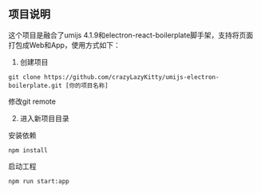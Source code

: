 ## 项目说明

这个项目是融合了umijs 4.1.9和electron-react-boilerplate脚手架，支持将页面打包成Web和App，使用方式如下：

1. 创建项目

```
git clone https://github.com/crazyLazyKitty/umijs-electron-boilerplate.git [你的项目名称]
```

修改git remote 

2. 进入新项目目录

安装依赖

```
npm install
```

启动工程

```
npm run start:app
```

